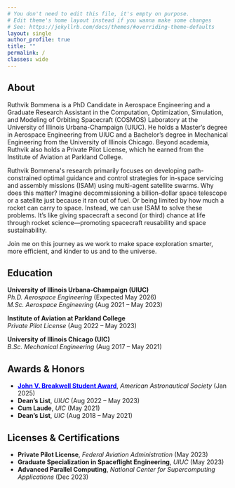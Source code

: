 ```yaml
---
# You don't need to edit this file, it's empty on purpose.
# Edit theme's home layout instead if you wanna make some changes
# See: https://jekyllrb.com/docs/themes/#overriding-theme-defaults
layout: single
author_profile: true
title: ""
permalink: /
classes: wide
---
```



## About

Ruthvik Bommena is a PhD Candidate in Aerospace Engineering and a Graduate Research Assistant in the Computation, Optimization, Simulation, and Modeling of Orbiting Spacecraft (COSMOS) Laboratory at the University of Illinois Urbana-Champaign (UIUC). He holds a Master’s degree in Aerospace Engineering from UIUC and a Bachelor’s degree in Mechanical Engineering from the University of Illinois Chicago. Beyond academia, Ruthvik also holds a Private Pilot License, which he earned from the Institute of Aviation at Parkland College.

Ruthvik Bommena's research primarily focuses on developing path-constrained optimal guidance and control strategies for in-space servicing and assembly missions (ISAM) using multi-agent satellite swarms. Why does this matter? Imagine decommissioning a billion-dollar space telescope or a satellite just because it ran out of fuel. Or being limited by how much a rocket can carry to space. Instead, we can use ISAM to solve these problems. It’s like giving spacecraft a second (or third) chance at life through rocket science—promoting spacecraft reusability and space sustainability.

Join me on this journey as we work to make space exploration smarter, more efficient, and kinder to us and to the universe. 

## Education

**University of Illinois Urbana-Champaign (UIUC)**  
*Ph.D. Aerospace Engineering* (Expected May 2026)  
*M.Sc. Aerospace Engineering* (Aug 2021 – May 2023)

**Institute of Aviation at Parkland College**  
*Private Pilot License* (Aug 2022 – May 2023)

**University of Illinois Chicago (UIC)**  
*B.Sc. Mechanical Engineering* (Aug 2017 – May 2021)

## Awards & Honors

- <a href="https://www.space-flight.org/docs/Breakwell/Breakwell_winners.html" target="_blank" style="color:blue">**John V. Breakwell Student Award**</a>, *American Astronautical Society* (Jan 2025)  
- **Dean’s List**, *UIUC* (Aug 2022 – May 2023)  
- **Cum Laude**, *UIC* (May 2021)  
- **Dean’s List**, *UIC* (Aug 2018 – May 2021)

## Licenses & Certifications

- **Private Pilot License**, *Federal Aviation Administration* (May 2023)  
- **Graduate Specialization in Spaceflight Engineering**, *UIUC* (May 2023)  
- **Advanced Parallel Computing**, *National Center for Supercomputing Applications* (Dec 2023)

